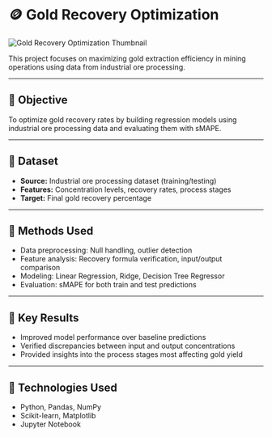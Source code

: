 # 🪙 Gold Recovery Optimization

![Gold Recovery Optimization Thumbnail](gold_thumbnail.png)

This project focuses on maximizing gold extraction efficiency in mining operations using data from industrial ore processing.

---

## 🧠 Objective

To optimize gold recovery rates by building regression models using industrial ore processing data and evaluating them with sMAPE.

---

## 📂 Dataset

- **Source:** Industrial ore processing dataset (training/testing)
- **Features:** Concentration levels, recovery rates, process stages
- **Target:** Final gold recovery percentage

---

## 🔧 Methods Used

- Data preprocessing: Null handling, outlier detection
- Feature analysis: Recovery formula verification, input/output comparison
- Modeling: Linear Regression, Ridge, Decision Tree Regressor
- Evaluation: sMAPE for both train and test predictions

---

## 🚀 Key Results

- Improved model performance over baseline predictions
- Verified discrepancies between input and output concentrations
- Provided insights into the process stages most affecting gold yield

---

## 📌 Technologies Used

- Python, Pandas, NumPy
- Scikit-learn, Matplotlib
- Jupyter Notebook
